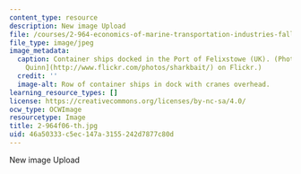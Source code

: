 ```yaml
---
content_type: resource
description: New image Upload
file: /courses/2-964-economics-of-marine-transportation-industries-fall-2006/46a50333c5ec147a3155242d7877c80d_2-964f06-th.jpg
file_type: image/jpeg
image_metadata:
  caption: Container ships docked in the Port of Felixstowe (UK). (Photo by [Jeremy
    Quinn](http://www.flickr.com/photos/sharkbait/) on Flickr.)
  credit: ''
  image-alt: Row of container ships in dock with cranes overhead.
learning_resource_types: []
license: https://creativecommons.org/licenses/by-nc-sa/4.0/
ocw_type: OCWImage
resourcetype: Image
title: 2-964f06-th.jpg
uid: 46a50333-c5ec-147a-3155-242d7877c80d
---
```

New image Upload